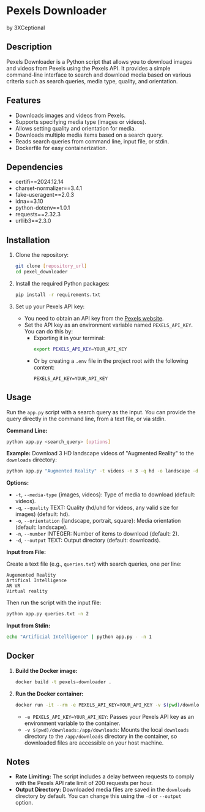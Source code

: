 # Pexels Downloader
by 3XCeptional

## Description

Pexels Downloader is a Python script that allows you to download images and videos from Pexels using the Pexels API. It provides a simple command-line interface to search and download media based on various criteria such as search queries, media type, quality, and orientation.

## Features

- Downloads images and videos from Pexels.
- Supports specifying media type (images or videos).
- Allows setting quality and orientation for media.
- Downloads multiple media items based on a search query.
- Reads search queries from command line, input file, or stdin.
- Dockerfile for easy containerization.

## Dependencies

- certifi==2024.12.14
- charset-normalizer==3.4.1
- fake-useragent==2.0.3
- idna==3.10
- python-dotenv==1.0.1
- requests==2.32.3
- urllib3==2.3.0

## Installation

1. Clone the repository:
   ```bash
   git clone [repository_url]
   cd pexel_downloader
   ```

2. Install the required Python packages:
   ```bash
   pip install -r requirements.txt
   ```

3. Set up your Pexels API key:
   - You need to obtain an API key from the [Pexels website](https://www.pexels.com/api/).
   - Set the API key as an environment variable named `PEXELS_API_KEY`. You can do this by:
     - Exporting it in your terminal:
       ```bash
       export PEXELS_API_KEY=YOUR_API_KEY
       ```
     - Or by creating a `.env` file in the project root with the following content:
       ```
       PEXELS_API_KEY=YOUR_API_KEY
       ```

## Usage

Run the `app.py` script with a search query as the input. You can provide the query directly in the command line, from a text file, or via stdin.

**Command Line:**

```bash
python app.py <search_query> [options]
```

**Example:** Download 3 HD landscape videos of "Augmented Reality" to the `downloads` directory:

```bash
python app.py "Augmented Reality" -t videos -n 3 -q hd -o landscape -d downloads
```

**Options:**

- `-t`, `--media-type` {images, videos}: Type of media to download (default: videos).
- `-q`, `--quality` TEXT: Quality (hd/uhd for videos, any valid size for images) (default: hd).
- `-o`, `--orientation` {landscape, portrait, square}: Media orientation (default: landscape).
- `-n`, `--number` INTEGER: Number of items to download (default: 2).
- `-d`, `--output` TEXT: Output directory (default: downloads).

**Input from File:**

Create a text file (e.g., `queries.txt`) with search queries, one per line:

```
Augemented Reality
Artifical Intelligence
AR VR
Virtual reality
```

Then run the script with the input file:

```bash
python app.py queries.txt -n 2
```

**Input from Stdin:**

```bash
echo "Artificial Intelligence" | python app.py - -n 1
```

## Docker

1. **Build the Docker image:**

   ```bash
   docker build -t pexels-downloader .
   ```

2. **Run the Docker container:**

   ```bash
   docker run -it --rm -e PEXELS_API_KEY=YOUR_API_KEY -v $(pwd)/downloads:/app/downloads pexels-downloader "Virtual Reality"
   ```

   - `-e PEXELS_API_KEY=YOUR_API_KEY`:  Passes your Pexels API key as an environment variable to the container.
   - `-v $(pwd)/downloads:/app/downloads`: Mounts the local `downloads` directory to the `/app/downloads` directory in the container, so downloaded files are accessible on your host machine.

## Notes

- **Rate Limiting:** The script includes a delay between requests to comply with the Pexels API rate limit of 200 requests per hour.
- **Output Directory:** Downloaded media files are saved in the `downloads` directory by default. You can change this using the `-d` or `--output` option.